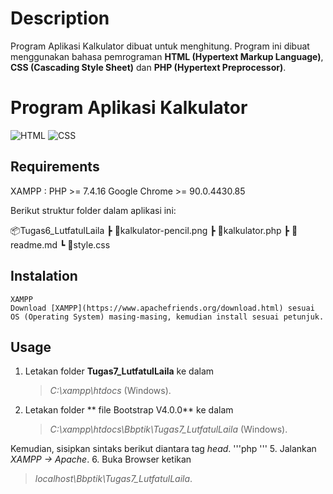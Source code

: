 # Description

Program Aplikasi Kalkulator dibuat untuk menghitung. Program ini dibuat menggunakan bahasa pemrograman **HTML (Hypertext Markup Language)**, **CSS (Cascading Style Sheet)** dan **PHP (Hypertext Preprocessor)**.

# Program Aplikasi Kalkulator

<img alt="HTML" src="https://img.shields.io/badge/HTML-239120?style=for-the-badge&logo=html5&logoColor=white"/>
<img alt="CSS" src="https://img.shields.io/badge/CSS-239120?&style=for-the-badge&logo=css3&logoColor=white"/>

## Requirements

XAMPP : PHP >= 7.4.16
Google Chrome >= 90.0.4430.85

Berikut struktur folder dalam aplikasi ini:

📦Tugas6_LutfatulLaila
 ┣ 📜kalkulator-pencil.png
 ┣ 📜kalkulator.php
 ┣ 📜readme.md
 ┗ 📜style.css

 ## Instalation

    XAMPP
    Download [XAMPP](https://www.apachefriends.org/download.html) sesuai OS (Operating System) masing-masing, kemudian install sesuai petunjuk.

## Usage

1. Letakan folder **Tugas7_LutfatulLaila** ke dalam 
    > *C:\xampp\htdocs*  (Windows).
2. Letakan folder ** file Bootstrap V4.0.0** ke dalam 
    > *C:\xampp\htdocs\Bbptik\Tugas7_LutfatulLaila*  (Windows).

Kemudian, sisipkan sintaks berikut diantara tag *head*.
    '''php
    <link rel="stylesheet" type="text/css" href="style.css">
    '''
5. Jalankan *XAMPP -> Apache*.
6. Buka Browser ketikan 
> *localhost\Bbptik\Tugas7_LutfatulLaila*.